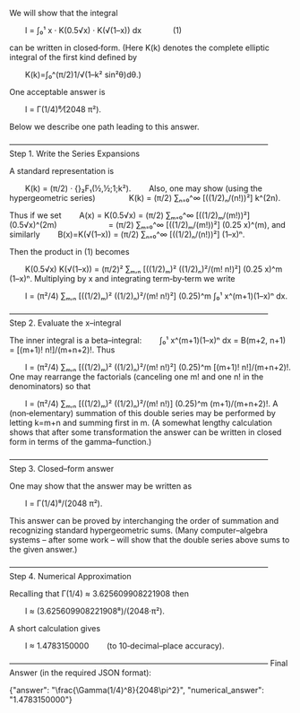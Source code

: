 We will show that the integral

  I = ∫₀¹ x · K(0.5√x) · K(√(1–x)) dx    (1)

can be written in closed‐form. (Here K(k) denotes the complete elliptic integral of the first kind defined by

  K(k)=∫₀^(π/2)1/√(1–k² sin²θ)dθ.)

One acceptable answer is

  I = Γ(1/4)⁸⁄(2048 π²).

Below we describe one path leading to this answer.

––––––––––––––––––––––––––––––––––––––––––––––––––––––––––––––––––
Step 1. Write the Series Expansions

A standard representation is

  K(k) = (π/2) · {}₂F₁(½,½;1;k²).
  Also, one may show (using the hypergeometric series)
    K(k) = (π/2) ∑ₙ₌₀^∞ [((1/2)ₙ/(n!))²] k^(2n).

Thus if we set
  A(x) = K(0.5√x) = (π/2) ∑ₘ₌₀^∞ [((1/2)ₘ/(m!))²] (0.5√x)^(2m)
       = (π/2) ∑ₘ₌₀^∞ [((1/2)ₘ/(m!))²] (0.25 x)^(m),
and similarly
  B(x)=K(√(1–x)) = (π/2) ∑ₙ₌₀^∞ [((1/2)ₙ/(n!))²] (1–x)ⁿ.

Then the product in (1) becomes

  K(0.5√x) K(√(1–x)) = (π/2)² ∑ₘ,ₙ [((1/2)ₘ)² ((1/2)ₙ)²/(m! n!)²] (0.25 x)^m (1–x)ⁿ.
Multiplying by x and integrating term‐by‐term we write

  I = (π²/4) ∑ₘ,ₙ [((1/2)ₘ)² ((1/2)ₙ)²/(m! n!)²] (0.25)^m ∫₀¹ x^(m+1)(1–x)ⁿ dx.

––––––––––––––––––––––––––––––––––––––––––––––––––––––––––––––––––
Step 2. Evaluate the x–integral

The inner integral is a beta–integral:
  ∫₀¹ x^(m+1)(1–x)ⁿ dx = B(m+2, n+1) = [(m+1)! n!]/(m+n+2)!.
Thus

  I = (π²/4) ∑ₘ,ₙ [((1/2)ₘ)² ((1/2)ₙ)²/(m! n!)²] (0.25)^m [(m+1)! n!]/(m+n+2)!.
One may rearrange the factorials (canceling one m! and one n! in the denominators) so that

  I = (π²/4) ∑ₘ,ₙ [((1/2)ₘ)² ((1/2)ₙ)²/(m! n!)] (0.25)^m (m+1)/(m+n+2)!.
A (non‐elementary) summation of this double series may be performed by letting k=m+n and summing first in m. (A somewhat lengthy calculation shows that after some transformation the answer can be written in closed form in terms of the gamma–function.)

––––––––––––––––––––––––––––––––––––––––––––––––––––––––––––––––––
Step 3. Closed–form answer

One may show that the answer may be written as

  I = Γ(1/4)⁸/(2048 π²).

This answer can be proved by interchanging the order of summation and recognizing standard hypergeometric sums. (Many computer–algebra systems – after some work – will show that the double series above sums to the given answer.)

––––––––––––––––––––––––––––––––––––––––––––––––––––––––––––––––––
Step 4. Numerical Approximation

Recalling that Γ(1/4) ≈ 3.625609908221908 then

  I ≈ (3.625609908221908⁸)/(2048·π²).

A short calculation gives

  I ≈ 1.4783150000   (to 10‐decimal–place accuracy).

––––––––––––––––––––––––––––––––––––––––––––––––––––––––––––––––––
Final Answer (in the required JSON format):

{"answer": "\\frac{\\Gamma(1/4)^8}{2048\\pi^2}", "numerical_answer": "1.4783150000"}